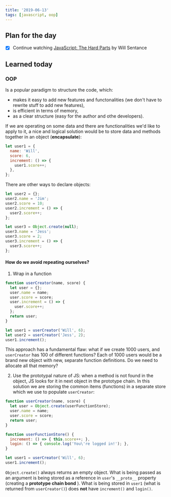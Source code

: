 ```yaml
---
title: '2019-06-13'
tags: [javascript, oop]
---
```


## Plan for the day

- [x] Continue watching [JavaScript: The Hard Parts](https://frontendmasters.com/courses/javascript-hard-parts/) by Will Sentance

## Learned today

### OOP

Is a popular paradigm to structure the code, which:

- makes it easy to add new features and functonalities (we don't have to rewrite stuff to add new features),
- is efficient in terms of memory,
- as a clear structure (easy for the author and othe developers).

If we are operating on some data and there are functionalities we'd like to apply to it, a nice and logical solution would be to store data and methods together in an object (**encapsulate**):

```javascript
let user1 = {
  name: 'Will',
  score: 6,
  increment: () => {
    user1.score++;
  },
};
```

There are other ways to declare objects:

```javascript
let user2 = {};
user2.name = 'Jim';
user2.score = 10;
user2.increment = () => {
  user2.score++;
};
```

```javascript
let user3 = Object.create(null);
user3.name = 'Jess';
user3.score = 2;
user3.increment = () => {
  user3.score++;
};
```

#### How do we avoid repeating ourselves?

1. Wrap in a function

```javascript
function userCreator(name, score) {
  let user = {};
  user.name = name;
  user.score = score;
  user.increment = () => {
    user.score++;
  };
  return user;
}

let user1 = userCreator('Will', 6);
let user2 = userCreator('Jess', 2);
user1.increment();
```

This approach has a fundamental flaw: what if we create 1000 users, and `userCreator` has 100 of different functions? Each of 1000 users would be a brand new object with new, separate function definitions. Do we need to allocate all that memory?

2. Use the prototypal nature of JS: when a method is not found in the object, JS looks for it in next object in the prototype chain. In this solution we are storing the common items (functions) in a separate store which we use to populate `userCreator`:

```javascript
function userCreator(name, score) {
  let user = Object.create(userFunctionStore);
  user.name = name;
  user.score = score;
  return user;
}

function userFunctionStore() {
  increment: () => { this.score++; },
  login: () => { console.log('You\'re logged in!'); },
}

let user1 = userCreator('Will', 6);
user1.increment();
```

`Object.create()` always returns an empty object. What is being passed as an argument is being stored as a reference in `user`'s `__proto__` property (creating a **prototype chain bond** ). What is being stored in `user1` (what is returned from `userCreator()`) does **not** have `increment()` and `login()`.

